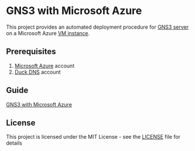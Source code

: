# GNS3 with Microsoft Azure

This project provides an automated deployment procedure for [GNS3 server](https://github.com/GNS3/gns3-server) on a Microsoft Azure [VM instance](https://azure.microsoft.com/services/virtual-machines).

## Prerequisites

  1. [Microsoft Azure](https://azure.microsoft.com) account
  2. [Duck DNS](https://www.duckdns.org) account

## Guide

[GNS3 with Microsoft Azure](http://binarynature.blogspot.com/2018/09/gns3-microsoft-azure.html)

## License

This project is licensed under the MIT License - see the [LICENSE](LICENSE) file for details
